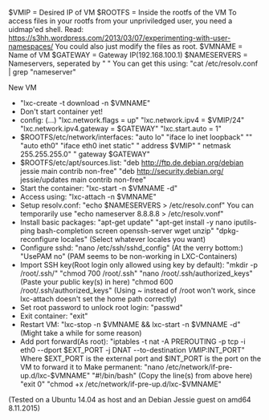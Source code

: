 $VMIP = Desired IP of VM
$ROOTFS = Inside the rootfs of the VM
  To access files in your rootfs from your unpriviledged user, you need a uidmap'ed shell.
  Read: https://s3hh.wordpress.com/2013/03/07/experimenting-with-user-namespaces/
  You could also just modify the files as root.
$VMNAME = Name of VM
$GATEWAY = Gateway IP(192.168.100.1)
$NAMESERVERS = Nameservers, seperated by " "
  You can get this using: "cat /etc/resolv.conf | grep "nameserver"

New VM
 * "lxc-create -t download -n $VMNAME"
 * Don't start container yet!
 * config:
   (...)
     "lxc.network.flags = up"
     "lxc.network.ipv4 = $VMIP/24"
     "lxc.network.ipv4.gateway = $GATEWAY"
     "lxc.start.auto = 1"
 * $ROOTFS/etc/network/interfaces:
     "auto lo"
     "iface lo inet loopback"
     ""
     "auto eth0"
     "iface eth0 inet static"
     "  address $VMIP"
     "  netmask 255.255.255.0"
     "  gateway $GATEWAY"
 * $ROOTFS/etc/apt/sources.list:
     "deb http://ftp.de.debian.org/debian jessie main contrib non-free"
     "deb http://security.debian.org/ jessie/updates main contrib non-free"
 * Start the container:
     "lxc-start -n $VMNAME -d"
 * Access using:
     "lxc-attach -n $VMNAME"
 * Setup resolv.conf:
     "echo $NAMESERVERS > /etc/resolv.conf"
	 You can temporarily use "echo nameserver 8.8.8.8 > /etc/resolv.vonf"
 * Install basic packages:
     "apt-get update"
     "apt-get install -y nano iputils-ping bash-completion screen openssh-server wget unzip"
     "dpkg-reconfigure locales"
     (Select whatever locales you want)
 * Configure sshd: "nano /etc/ssh/sshd_config"
     (At the verry bottom:)
     "UsePAM no"
     (PAM seems to be non-working in LXC-Containers)
 * Import SSH key(Root login only allowed using key by default):
     "mkdir -p /root/.ssh/"
     "chmod 700 /root/.ssh"
     "nano /root/.ssh/authorized_keys"
     (Paste your public key(s) in here)
     "chmod 600 /root/.ssh/authorized_keys"
     (Using ~ instead of /root won't work, since lxc-attach doesn't set the home path correctly)
 * Set root password to unlock root login:
     "passwd"
 * Exit container:
     "exit"
 * Restart VM:
     "lxc-stop -n $VMNAME && lxc-start -n $VMNAME -d"
     (Might take a while for some reason)
 * Add port forward(As root):
     "iptables -t nat -A PREROUTING -p tcp -i eth0 --dport $EXT_PORT -j DNAT --to-destination $VMIP:$INT_PORT"
     Where $EXT_PORT is the external port and $INT_PORT is the port on the VM to forward it to
     Make permanent:
     "nano /etc/network/if-pre-up.d/lxc-$VMNAME"
       "#!/bin/bash"
       (Copy the line(s) from above here)
       "exit 0"
     "chmod +x /etc/network/if-pre-up.d/lxc-$VMNAME"


(Tested on a Ubuntu 14.04 as host and an Debian Jessie guest on amd64 8.11.2015)
